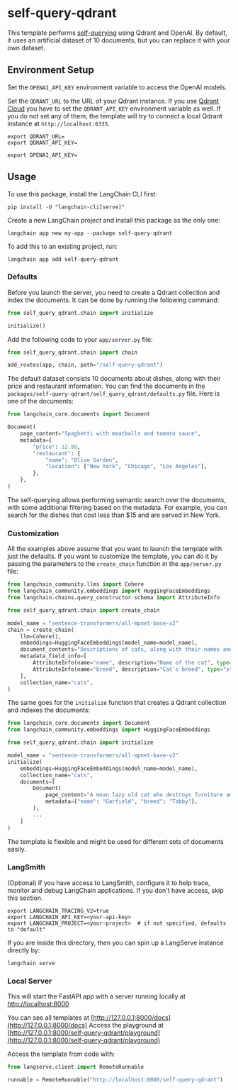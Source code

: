 
# self-query-qdrant

This template performs [self-querying](https://python.langchain.com/docs/modules/data_connection/retrievers/self_query/)
using Qdrant and OpenAI. By default, it uses an artificial dataset of 10 documents, but you can replace it with your own dataset.

## Environment Setup

Set the `OPENAI_API_KEY` environment variable to access the OpenAI models.

Set the `QDRANT_URL` to the URL of your Qdrant instance. If you use [Qdrant Cloud](https://cloud.qdrant.io)
you have to set the `QDRANT_API_KEY` environment variable as well. If you do not set any of them,
the template will try to connect a local Qdrant instance at `http://localhost:6333`.

```shell
export QDRANT_URL=
export QDRANT_API_KEY=

export OPENAI_API_KEY=
```

## Usage

To use this package, install the LangChain CLI first:

```shell
pip install -U "langchain-cli[serve]"
```

Create a new LangChain project and install this package as the only one:

```shell
langchain app new my-app --package self-query-qdrant
```

To add this to an existing project, run:

```shell
langchain app add self-query-qdrant
```

### Defaults

Before you launch the server, you need to create a Qdrant collection and index the documents.
It can be done by running the following command:

```python
from self_query_qdrant.chain import initialize

initialize()
```

Add the following code to your `app/server.py` file:

```python
from self_query_qdrant.chain import chain

add_routes(app, chain, path="/self-query-qdrant")
```

The default dataset consists 10 documents about dishes, along with their price and restaurant information.
You can find the documents in the `packages/self-query-qdrant/self_query_qdrant/defaults.py` file.
Here is one of the documents:

```python
from langchain_core.documents import Document

Document(
    page_content="Spaghetti with meatballs and tomato sauce",
    metadata={
        "price": 12.99,
        "restaurant": {
            "name": "Olive Garden",
            "location": ["New York", "Chicago", "Los Angeles"],
        },
    },
)
```

The self-querying allows performing semantic search over the documents, with some additional filtering
based on the metadata. For example, you can search for the dishes that cost less than $15 and are served in New York.

### Customization

All the examples above assume that you want to launch the template with just the defaults.
If you want to customize the template, you can do it by passing the parameters to the `create_chain` function
in the `app/server.py` file:

```python
from langchain_community.llms import Cohere
from langchain_community.embeddings import HuggingFaceEmbeddings
from langchain.chains.query_constructor.schema import AttributeInfo

from self_query_qdrant.chain import create_chain

model_name = "sentence-transformers/all-mpnet-base-v2"
chain = create_chain(
    llm=Cohere(),
    embeddings=HuggingFaceEmbeddings(model_name=model_name),
    document_contents="Descriptions of cats, along with their names and breeds.",
    metadata_field_info=[
        AttributeInfo(name="name", description="Name of the cat", type="string"),
        AttributeInfo(name="breed", description="Cat's breed", type="string"),
    ],
    collection_name="cats",
)
```

The same goes for the `initialize` function that creates a Qdrant collection and indexes the documents:

```python
from langchain_core.documents import Document
from langchain_community.embeddings import HuggingFaceEmbeddings

from self_query_qdrant.chain import initialize

model_name = "sentence-transformers/all-mpnet-base-v2"
initialize(
    embeddings=HuggingFaceEmbeddings(model_name=model_name),
    collection_name="cats",
    documents=[
        Document(
            page_content="A mean lazy old cat who destroys furniture and eats lasagna",
            metadata={"name": "Garfield", "breed": "Tabby"},
        ),
        ...
    ]
)
```

The template is flexible and might be used for different sets of documents easily.

### LangSmith

(Optional) If you have access to LangSmith, configure it to help trace, monitor and debug LangChain applications. If you don't have access, skip this section.

```shell
export LANGCHAIN_TRACING_V2=true
export LANGCHAIN_API_KEY=<your-api-key>
export LANGCHAIN_PROJECT=<your-project>  # if not specified, defaults to "default"
```

If you are inside this directory, then you can spin up a LangServe instance directly by:

```shell
langchain serve
```

### Local Server

This will start the FastAPI app with a server running locally at
[http://localhost:8000](http://localhost:8000)

You can see all templates at [http://127.0.0.1:8000/docs](http://127.0.0.1:8000/docs)
Access the playground at [http://127.0.0.1:8000/self-query-qdrant/playground](http://127.0.0.1:8000/self-query-qdrant/playground)

Access the template from code with:

```python
from langserve.client import RemoteRunnable

runnable = RemoteRunnable("http://localhost:8000/self-query-qdrant")
```
